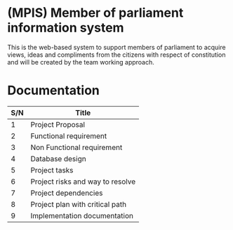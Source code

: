 # (MPIS) Member of parliament information system
This is the web-based system to support members of parliament  to acquire views, ideas and compliments from the citizens with respect of constitution
 and will be created by the team working approach.

# Documentation


| S/N | Title                            |
| ----| ---------------------------------|
| 1   | Project Proposal                 |
| 2   | Functional requirement           |
| 3   | Non Functional requirement       |
| 4   | Database design                  |
| 5   | Project tasks                    |
| 6   | Project risks and way to resolve |
| 7   | Project dependencies             |
| 8   | Project plan with critical path  |
| 9   | Implementation documentation     |


